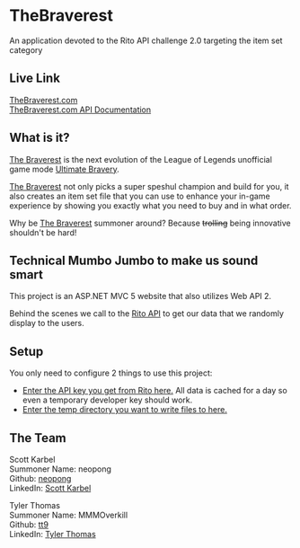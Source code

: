# TheBraverest
An application devoted to the Rito API challenge 2.0 targeting the item set category

## Live Link

[TheBraverest.com](http://TheBraverest.com)
<br />
[TheBraverest.com API Documentation](http://TheBraverest.com/Help)

## What is it?

[The Braverest](http://TheBraverest.com) is the next evolution of the League of Legends 
unofficial game mode [Ultimate Bravery](http://www.ultimate-bravery.com/).  

[The Braverest](http://TheBraverest.com) not only picks a super speshul champion and
build for you, it also creates an item set file that you can use to enhance your 
in-game experience by showing you exactly what you need to buy and in what order.

Why be [The Braverest](http://TheBraverest.com) summoner around? 
Because ~~trolling~~ being innovative shouldn't be hard!

## Technical Mumbo Jumbo to make us sound smart

This project is an ASP.NET MVC 5 website that also utilizes Web API 2.

Behind the scenes we call to the [Rito API](https://developer.riotgames.com/api/methods) 
to get our data that we randomly display to the users.

## Setup

You only need to configure 2 things to use this project:
* [Enter the API key you get from Rito here.](https://github.com/neopong/TheBraverest/blob/master/TheBraverest/TheBraverest/Web.config#L20) All data is cached for a day so even a temporary developer key should work.
* [Enter the temp directory you want to write files to here.](https://github.com/neopong/TheBraverest/blob/master/TheBraverest/TheBraverest/Web.config#L19)

## The Team

Scott Karbel 
<br />
	Summoner Name: neopong 
<br />
	Github: [neopong](https://github.com/neopong)
<br />
	LinkedIn: [Scott Karbel](https://www.linkedin.com/in/scottkarbel)

Tyler Thomas 
<br />
	Summoner Name: MMMOverkill 
<br />
	Github: [tt9](https://github.com/tt9)
<br />
	LinkedIn: [Tyler Thomas](https://www.linkedin.com/in/tylerwthomas)